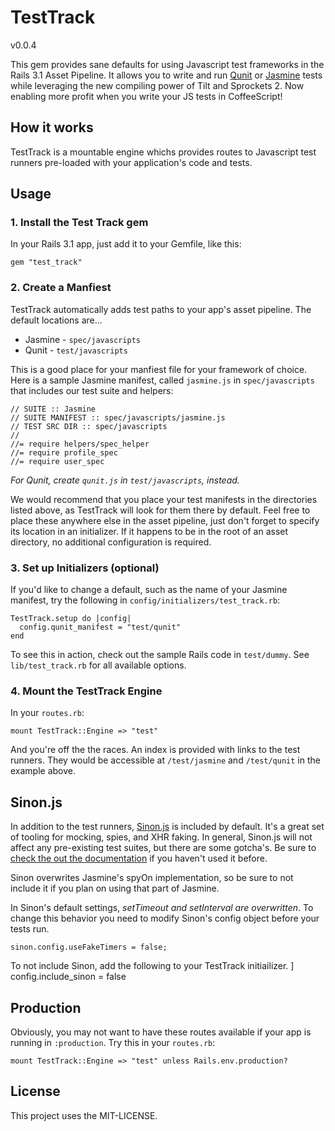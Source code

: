 # TestTrack

v0.0.4

This gem provides sane defaults for using Javascript test frameworks in
the Rails 3.1 Asset Pipeline. It allows you to write and run
[Qunit][qunit] or [Jasmine][jasmine] tests while leveraging the new
compiling power of Tilt and Sprockets 2. Now enabling more profit when you
write your JS tests in CoffeeScript!

## How it works

TestTrack is a mountable engine whichs provides routes to
Javascript test runners pre-loaded with your application's code and
tests.

## Usage

### 1. Install the Test Track gem
In your Rails 3.1 app, just add it to your Gemfile, like this:

    gem "test_track"

### 2. Create a Manfiest
TestTrack automatically adds test paths to your app's asset pipeline.
The default locations are...

* Jasmine - `spec/javascripts`
* Qunit   - `test/javascripts`

This is a good place for your manfiest file for your framework of choice. Here is a sample Jasmine manifest, called `jasmine.js` in `spec/javascripts` that includes our test suite and helpers:

    // SUITE :: Jasmine
    // SUITE MANIFEST :: spec/javascripts/jasmine.js
    // TEST SRC DIR :: spec/javascripts
    //
    //= require helpers/spec_helper
    //= require profile_spec
    //= require user_spec

*For Qunit, create `qunit.js` in `test/javascripts`, instead.*

We would recommend that you place your test manifests in the
directories listed above, as TestTrack will look for them there by default.  Feel free to place these anywhere else in the asset pipeline, just don't forget to specify its location in an initializer. If it happens to be in the root of an asset directory, no additional configuration is required.

### 3. Set up Initializers (optional)
If you'd like to change a default, such as the name of your Jasmine
manifest, try the following in `config/initializers/test_track.rb`:

    TestTrack.setup do |config|
      config.qunit_manifest = "test/qunit"
    end

To see this in action, check out the sample Rails code in `test/dummy`.
See `lib/test_track.rb` for all available options.

### 4. Mount the TestTrack Engine
In your `routes.rb`:

    mount TestTrack::Engine => "test"

And you're off the the races. An index is provided with links to the test
runners. They would be accessible at `/test/jasmine` and
`/test/qunit` in the example above.

## Sinon.js

In addition to the test runners, [Sinon.js][sinon] is included by
default. It's a great set of tooling for mocking, spies, and XHR
faking. In general, Sinon.js will not affect any pre-existing test
suites, but there are some gotcha's. Be sure to [check the out the
documentation][sinon-docs] if you haven't used it before.

Sinon overwrites Jasmine's spyOn implementation, so be sure to not
include it if you plan on using that part of Jasmine.

In Sinon's default settings, _setTimeout and setInterval are
overwritten_. To change this behavior you need to modify Sinon's config
object before your tests run.

    sinon.config.useFakeTimers = false;

To not include Sinon, add the following to your TestTrack initiailizer.
]
    config.include_sinon = false


## Production

Obviously, you may not want to have these routes available if your app
is running in `:production`. Try this in your `routes.rb`:

    mount TestTrack::Engine => "test" unless Rails.env.production?

## License

This project uses the MIT-LICENSE.


[jasmine]: https://github.com/pivotal/jasmine
[qunit]: https://github.com/jquery/qunit
[sinon]: http://sinonjs.org/
[sinon-docs]: http://sinonjs.org/docs/


